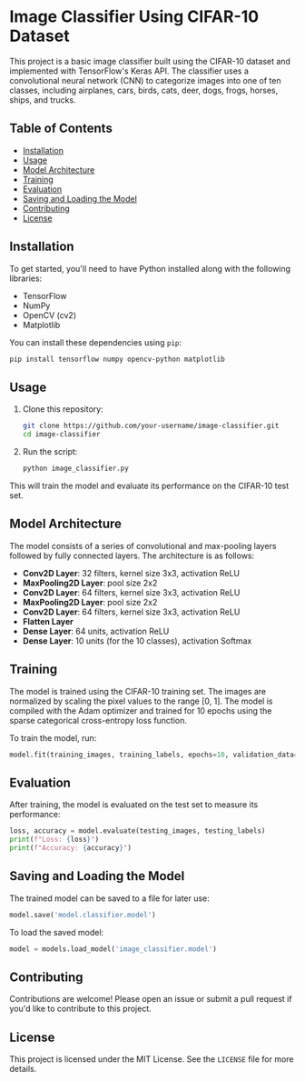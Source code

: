 # Image Classifier Using CIFAR-10 Dataset

This project is a basic image classifier built using the CIFAR-10 dataset and implemented with TensorFlow's Keras API. The classifier uses a convolutional neural network (CNN) to categorize images into one of ten classes, including airplanes, cars, birds, cats, deer, dogs, frogs, horses, ships, and trucks.

## Table of Contents

- [Installation](#installation)
- [Usage](#usage)
- [Model Architecture](#model-architecture)
- [Training](#training)
- [Evaluation](#evaluation)
- [Saving and Loading the Model](#saving-and-loading-the-model)
- [Contributing](#contributing)
- [License](#license)

## Installation

To get started, you'll need to have Python installed along with the following libraries:

- TensorFlow
- NumPy
- OpenCV (cv2)
- Matplotlib

You can install these dependencies using `pip`:

```bash
pip install tensorflow numpy opencv-python matplotlib
```

## Usage

1. Clone this repository:

   ```bash
   git clone https://github.com/your-username/image-classifier.git
   cd image-classifier
   ```

2. Run the script:

   ```bash
   python image_classifier.py
   ```

This will train the model and evaluate its performance on the CIFAR-10 test set.

## Model Architecture

The model consists of a series of convolutional and max-pooling layers followed by fully connected layers. The architecture is as follows:

- **Conv2D Layer**: 32 filters, kernel size 3x3, activation ReLU
- **MaxPooling2D Layer**: pool size 2x2
- **Conv2D Layer**: 64 filters, kernel size 3x3, activation ReLU
- **MaxPooling2D Layer**: pool size 2x2
- **Conv2D Layer**: 64 filters, kernel size 3x3, activation ReLU
- **Flatten Layer**
- **Dense Layer**: 64 units, activation ReLU
- **Dense Layer**: 10 units (for the 10 classes), activation Softmax

## Training

The model is trained using the CIFAR-10 training set. The images are normalized by scaling the pixel values to the range [0, 1]. The model is compiled with the Adam optimizer and trained for 10 epochs using the sparse categorical cross-entropy loss function.

To train the model, run:

```python
model.fit(training_images, training_labels, epochs=10, validation_data=(testing_images, testing_labels))
```

## Evaluation

After training, the model is evaluated on the test set to measure its performance:

```python
loss, accuracy = model.evaluate(testing_images, testing_labels)
print(f"Loss: {loss}")
print(f"Accuracy: {accuracy}")
```

## Saving and Loading the Model

The trained model can be saved to a file for later use:

```python
model.save('model.classifier.model')
```

To load the saved model:

```python
model = models.load_model('image_classifier.model')
```

## Contributing

Contributions are welcome! Please open an issue or submit a pull request if you'd like to contribute to this project.

## License

This project is licensed under the MIT License. See the `LICENSE` file for more details.
